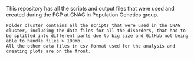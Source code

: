 This repository has all the scripts and output files that were used and created during the FGP at CNAG in Population Genetics group.

    Folder cluster contains all the scripts that were used in the CNAG cluster, including the data files for all the disorders, that had to be splitted into different parts due to big size and GitHub not being able to handle files > 100mb.
    All the other data files in csv format used for the analysis and creating plots are on the front.
